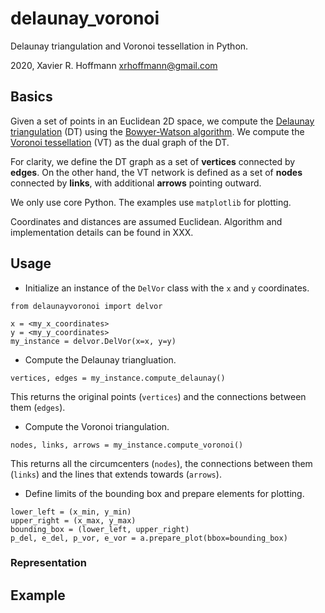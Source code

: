 # delaunay_voronoi
Delaunay triangulation and Voronoi tessellation in Python.

2020, Xavier R. Hoffmann <xrhoffmann@gmail.com>

## Basics

Given a set of points in an Euclidean 2D space, we compute the [Delaunay triangulation](https://en.wikipedia.org/wiki/Delaunay_triangulation) (DT)
using the [Bowyer-Watson algorithm](https://en.wikipedia.org/wiki/Bowyer%E2%80%93Watson_algorithm). 
We compute the [Voronoi tessellation](https://en.wikipedia.org/wiki/Voronoi_diagram) (VT) as 
the dual graph of the DT.

For clarity, we define the DT graph as a set of **vertices** connected by **edges**. On the 
other hand, the VT network is defined as a set of **nodes** connected by **links**, with 
additional **arrows** pointing outward.

We only use core Python. The examples use `matplotlib` for plotting.

Coordinates and distances are assumed Euclidean. Algorithm and implementation details can be found in XXX.

## Usage
* Initialize an instance of the `DelVor` class with the `x` and `y` coordinates.
```
from delaunayvoronoi import delvor

x = <my_x_coordinates>
y = <my_y_coordinates>
my_instance = delvor.DelVor(x=x, y=y)
```
* Compute the Delaunay triangluation. 
```
vertices, edges = my_instance.compute_delaunay()
```
This returns the original points (`vertices`)
and the connections between them (`edges`). 
* Compute the Voronoi triangulation.
```
nodes, links, arrows = my_instance.compute_voronoi()
```
This returns all the circumcenters (`nodes`),
the connections between them (`links`) and the lines that 
extends towards (`arrows`).
* Define limits of the bounding box and prepare elements for plotting.
```
lower_left = (x_min, y_min)
upper_right = (x_max, y_max)
bounding_box = (lower_left, upper_right)
p_del, e_del, p_vor, e_vor = a.prepare_plot(bbox=bounding_box)
```


### Representation


## Example

